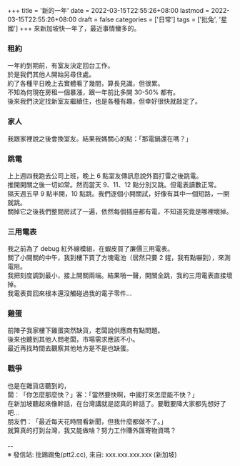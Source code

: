 +++
title = '新的一年'
date = 2022-03-15T22:55:26+08:00
lastmod = 2022-03-15T22:55:26+08:00
draft = false
categories = ['日常']
tags = ['批兔', '星國']
+++
來新加坡快一年了，最近事情蠻多的。<br>
### 租約
一年約到期前，有室友決定回台工作。<br>
於是我們其他人開始另尋住處。<br>
約了各種平日晚上去實體看了幾間，算長見識，但很累。<br>
不知為何現在房租一個暴漲，跟一年前比多開 30-50% 都有。<br>
後來我們決定找新室友繼續住，也是各種有趣，但幸好很快就敲定了。<br>
### 家人
我跟家裡說之後會換室友。結果我媽關心的點：「那電鍋還在嗎？」<br>
### 跳電
上上週四我跑去公司上班，晚上 6 點室友傳訊息說外面打雷之後跳電。<br>
推開開關之後一切如常。然而當天 9、11、12 點分別又跳。但電表讀數正常。<br>
隔天週五早 9 點半開，10 點跳。我們逐個小開關試，好像有其中一個短路，一開就跳。<br>
關掉它之後我們整間房試了一遍，依然每個插座都有電，不知道究竟是哪裡壞掉。<br>
### 三用電表
我之前為了 debug 紅外線模組，在蝦皮買了廉價三用電表。<br>
關了小開關的中午，我到樓下買了方塊電池（居然只要 2 鍟，我有點嚇到），來測電阻。<br>
我把刻度調到最小，接上開關兩端。結果啪一聲，開關全跳，我的三用電表直接壞掉。<br>
我電表買回來根本還沒觸碰過我的電子零件…<br>
### 雞蛋
前陣子我家樓下雞蛋突然缺貨，老闆說供應商有點問題。<br>
後來也聽到其他人問老闆，市場需求應該不小。<br>
最近再找時間去觀察其他地方是不是也缺蛋。<br>
### 戰爭
也是在雜貨店聽到的，<br>
闆︰「你怎麼那麼快？」客：「當然要快啊，中國打來怎麼能不快？」<br>
在新加坡聽起來像幹話，在台灣講就是認真的幹話了。要戰要降大家都先想好了吧…<br>
朋友們︰「最近每天花時間看新聞，但我什麼都做不了。」<br>
就算真的打到台灣，我又能做啥？努力工作賺外匯寄物資嗎？<br>
<br>
--<br>
※ 發信站: 批踢踢兔(ptt2.cc), 來自: xxx.xxx.xxx.xxx (新加坡)<br>
